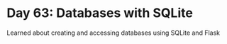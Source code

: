 # Day 63: Databases with SQLite
Learned about creating and accessing databases using SQLite and Flask<br>
